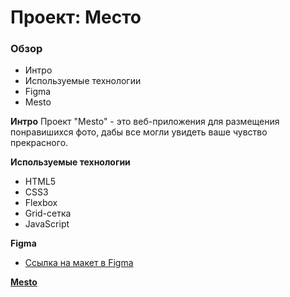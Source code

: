 # Проект: Место

### Обзор
* Интро
* Используемые технологии
* Figma
* Mesto


**Интро**
Проект "Mesto" - это веб-приложения для размещения понравишихся фото, дабы все могли увидеть ваше чувство прекрасного.

**Используемые технологии**
* HTML5
* CSS3
* Flexbox
* Grid-сетка
* JavaScript

**Figma**

* [Ссылка на макет в Figma](https://www.figma.com/file/2cn9N9jSkmxD84oJik7xL7/JavaScript.-Sprint-4?node-id=0%3A1)

[**Mesto**](https://warcuer.github.io/mesto/)